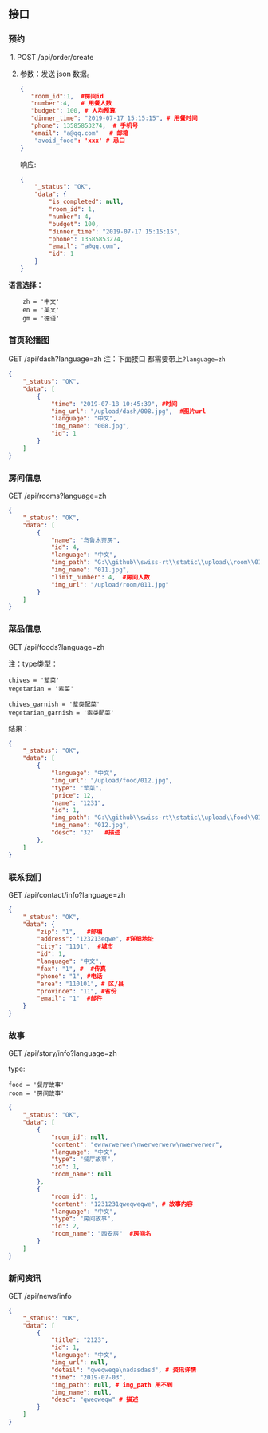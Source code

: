 ## 接口



### 预约

​	1. POST    /api/order/create

  2. 参数：发送 json 数据。

     ```json
     {
     	"room_id":1,  #房间id
     	"number":4,   # 用餐人数
     	"budget": 100, # 人均预算
     	"dinner_time": "2019-07-17 15:15:15", # 用餐时间
     	"phone": 13585853274,  # 手机号
     	"email": "a@qq.com"   # 邮箱
         "avoid_food": 'xxx' # 忌口
     }
     ```

     响应:

     ```json
     {
         "_status": "OK",
         "data": {
             "is_completed": null,
             "room_id": 1,
             "number": 4,
             "budget": 100,
             "dinner_time": "2019-07-17 15:15:15",
             "phone": 13585853274,
             "email": "a@qq.com",
             "id": 1
         }
     }
     ```




**语言选择：** 

```
    zh = '中文'
    en = '英文'
    gm = '德语'
```



### 首页轮播图

GET  /api/dash?language=zh   注：下面接口 都需要带上`?language=zh`

```json
{
    "_status": "OK",
    "data": [
        {
            "time": "2019-07-18 10:45:39", #时间
            "img_url": "/upload/dash/008.jpg",  #图片url
            "language": "中文",
            "img_name": "008.jpg", 
            "id": 1
        }
    ]
}
```



### 房间信息

GET   /api/rooms?language=zh

```json
{
    "_status": "OK",
    "data": [
        {
            "name": "乌鲁木齐房", 
            "id": 4,
            "language": "中文",
            "img_path": "G:\\github\\swiss-rt\\static\\upload\\room\\011.jpg",
            "img_name": "011.jpg",
            "limit_number": 4,  #房间人数
            "img_url": "/upload/room/011.jpg"
        }
    ]
}
```



### 菜品信息

GET   /api/foods?language=zh

注：type类型：

```
chives = '荤菜'
vegetarian = '素菜'

chives_garnish = '荤类配菜'
vegetarian_garnish = '素类配菜'
```

结果：

```json
{
    "_status": "OK",
    "data": [
        {
            "language": "中文",
            "img_url": "/upload/food/012.jpg",
            "type": "荤菜",
            "price": 12,
            "name": "1231",
            "id": 1,
            "img_path": "G:\\github\\swiss-rt\\static\\upload\\food\\012.jpg",
            "img_name": "012.jpg",
            "desc": "32"   #描述
        },
    ]
}
```



### 联系我们

GET /api/contact/info?language=zh

```json
{
    "_status": "OK",
    "data": {
        "zip": "1",   #邮编
        "address": "123213eqwe", #详细地址
        "city": "1101",  #城市
        "id": 1, 
        "language": "中文",
        "fax": "1", #  #传真
        "phone": "1", #电话
        "area": "110101", # 区/县
        "province": "11", #省份
        "email": "1"  #邮件
    }
}
```



### 故事

GET   /api/story/info?language=zh

type: 

```
food = '餐厅故事'
room = '房间故事'
```

```json
{
    "_status": "OK",
    "data": [
        {
            "room_id": null,
            "content": "ewrwrwerwer\nwerwerwerw\nwerwerwer",
            "language": "中文",
            "type": "餐厅故事",
            "id": 1,
            "room_name": null
        },
        {
            "room_id": 1,
            "content": "1231231qweqweqwe", # 故事内容
            "language": "中文",
            "type": "房间故事",
            "id": 2,
            "room_name": "西安房"  #房间名
        }
    ]
}
```





### 新闻资讯

GET /api/news/info

```json
{
    "_status": "OK",
    "data": [
        {
            "title": "2123",
            "id": 1,
            "language": "中文",
            "img_url": null,
            "detail": "qweqweqe\nadasdasd", # 资讯详情
            "time": "2019-07-03",
            "img_path": null, # img_path 用不到
            "img_name": null,
            "desc": "qweqweqw" # 描述
        }
    ]
}
```

